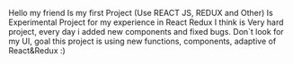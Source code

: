 Hello my friend
Is my first Project (Use REACT JS, REDUX and Other)
Is Experimental Project for my experience in React Redux
I think is Very hard project, every day i added new components and fixed bugs.
Don`t look for my UI, goal this project is using new functions, components, adaptive of React&Redux :)